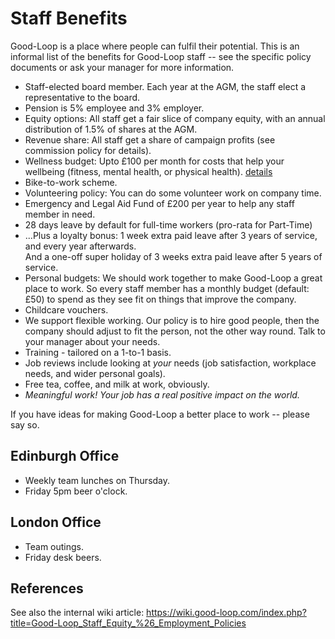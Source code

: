 
# Staff Benefits

Good-Loop is a place where people can fulfil their potential. 
This is an informal list of the benefits for Good-Loop staff -- see the specific policy documents or ask 
your manager for more information.

 - Staff-elected board member. Each year at the AGM, the staff elect a representative to the board.
 - Pension is 5% employee and 3% employer.
 - Equity options: All staff get a fair slice of company equity, with an annual distribution of 1.5% of shares at the AGM.
 - Revenue share: All staff get a share of campaign profits (see commission policy for details).
 - Wellness budget: Upto £100 per month for costs that help your wellbeing (fitness, mental health, or physical health). [details](https://docs.google.com/document/d/1j365OVTFpGR-IVDYtRBuWTK2rjZmYnEjqsGSU9NlUfU)
 - Bike-to-work scheme.
 - Volunteering policy: You can do some volunteer work on company time.
 - Emergency and Legal Aid Fund of £200 per year to help any staff member in need.
 - 28 days leave by default for full-time workers (pro-rata for Part-Time)
 - ...Plus a loyalty bonus: 1 week extra paid leave after 3 years of service, and every year afterwards.    
 And a one-off super holiday of 3 weeks extra paid leave after 5 years of service.
 - Personal budgets: We should work together to make Good-Loop a great place to work.
 So every staff member has a monthly budget (default: £50) to spend as they see fit on things that improve the company.
 - Childcare vouchers.
 - We support flexible working. Our policy is to hire good people, 
 then the company should adjust to fit the person, not the other way round. 
 Talk to your manager about your needs.
 - Training - tailored on a 1-to-1 basis.
 - Job reviews include looking at *your* needs (job satisfaction, workplace needs, and wider personal goals).
 - Free tea, coffee, and milk at work, obviously.
 - *Meaningful work! Your job has a real positive impact on the world.*

If you have ideas for making Good-Loop a better place to work -- please say so.

## Edinburgh Office

 - Weekly team lunches on Thursday.
 - Friday 5pm beer o'clock.

## London Office

 - Team outings.
 - Friday desk beers.

## References

See also the internal wiki article: <https://wiki.good-loop.com/index.php?title=Good-Loop_Staff_Equity_%26_Employment_Policies>
